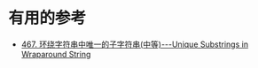 









# 有用的参考

* [467. 环绕字符串中唯一的子字符串(中等)---Unique Substrings in Wraparound String    ](https://leetcode-solution-leetcode-pp.gitbook.io/leetcode-solution/selected/atmostk)
